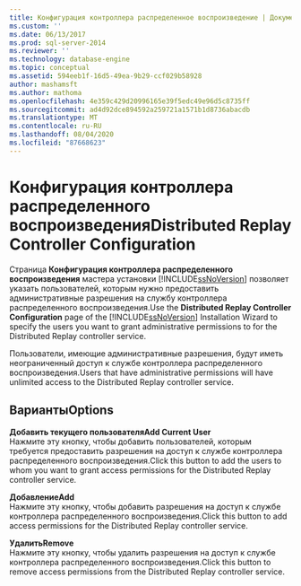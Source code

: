 ```yaml
---
title: Конфигурация контроллера распределенное воспроизведение | Документация Майкрософт
ms.custom: ''
ms.date: 06/13/2017
ms.prod: sql-server-2014
ms.reviewer: ''
ms.technology: database-engine
ms.topic: conceptual
ms.assetid: 594eeb1f-16d5-49ea-9b29-ccf029b58928
author: mashamsft
ms.author: mathoma
ms.openlocfilehash: 4e359c429d20996165e39f5edc49e96d5c8735ff
ms.sourcegitcommit: ad4d92dce894592a259721a1571b1d8736abacdb
ms.translationtype: MT
ms.contentlocale: ru-RU
ms.lasthandoff: 08/04/2020
ms.locfileid: "87668623"
---
```

# <a name="distributed-replay-controller-configuration"></a><span data-ttu-id="8a02a-102">Конфигурация контроллера распределенного воспроизведения</span><span class="sxs-lookup"><span data-stu-id="8a02a-102">Distributed Replay Controller Configuration</span></span>
  <span data-ttu-id="8a02a-103">Страница **Конфигурация контроллера распределенного воспроизведения** мастера установки [!INCLUDE[ssNoVersion](../../includes/ssnoversion-md.md)] позволяет указать пользователей, которым нужно предоставить административные разрешения на службу контроллера распределенного воспроизведения.</span><span class="sxs-lookup"><span data-stu-id="8a02a-103">Use the **Distributed Replay Controller Configuration** page of the [!INCLUDE[ssNoVersion](../../includes/ssnoversion-md.md)] Installation Wizard to specify the users you want to grant administrative permissions to for the Distributed Replay controller service.</span></span>  
  
 <span data-ttu-id="8a02a-104">Пользователи, имеющие административные разрешения, будут иметь неограниченный доступ к службе контроллера распределенного воспроизведения.</span><span class="sxs-lookup"><span data-stu-id="8a02a-104">Users that have administrative permissions will have unlimited access to the Distributed Replay controller service.</span></span>  
  
## <a name="options"></a><span data-ttu-id="8a02a-105">Варианты</span><span class="sxs-lookup"><span data-stu-id="8a02a-105">Options</span></span>  
 <span data-ttu-id="8a02a-106">**Добавить текущего пользователя**</span><span class="sxs-lookup"><span data-stu-id="8a02a-106">**Add Current User**</span></span>  
 <span data-ttu-id="8a02a-107">Нажмите эту кнопку, чтобы добавить пользователей, которым требуется предоставить разрешения на доступ к службе контроллера распределенного воспроизведения.</span><span class="sxs-lookup"><span data-stu-id="8a02a-107">Click this button to add the users to whom you want to grant access permissions for the Distributed Replay controller service.</span></span>  
  
 <span data-ttu-id="8a02a-108">**Добавление**</span><span class="sxs-lookup"><span data-stu-id="8a02a-108">**Add**</span></span>  
 <span data-ttu-id="8a02a-109">Нажмите эту кнопку, чтобы добавить разрешения на доступ к службе контроллера распределенного воспроизведения.</span><span class="sxs-lookup"><span data-stu-id="8a02a-109">Click this button to add access permissions for the Distributed Replay controller service.</span></span>  
  
 <span data-ttu-id="8a02a-110">**Удалить**</span><span class="sxs-lookup"><span data-stu-id="8a02a-110">**Remove**</span></span>  
 <span data-ttu-id="8a02a-111">Нажмите эту кнопку, чтобы удалить разрешения на доступ к службе контроллера распределенного воспроизведения.</span><span class="sxs-lookup"><span data-stu-id="8a02a-111">Click this button to remove access permissions from the Distributed Replay controller service.</span></span>  
  
  
